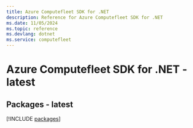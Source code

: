 ```yaml
---
title: Azure Computefleet SDK for .NET
description: Reference for Azure Computefleet SDK for .NET
ms.date: 11/05/2024
ms.topic: reference
ms.devlang: dotnet
ms.service: computefleet
---
```

# Azure Computefleet SDK for .NET - latest
## Packages - latest
[!INCLUDE [packages](computefleet-index.md)]